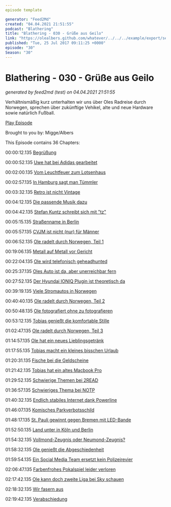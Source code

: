 ```yaml
---
episode template

generator: "Feed2Md"
created: "04.04.2021 21:51:55"
podcast: "Blathering"
title: "Blathering - 030 - Grüße aus Geilo"
link: "https://olealbers.github.com/whatever/../../../example/export/seasons/2/2017/7/Blathering - 030 - Grüße aus Geilo.md"
published: "Tue, 25 Jul 2017 09:11:25 +0000"
episode: "30"
Season: "30"
---
```


# Blathering - 030 - Grüße aus Geilo
_generated by feed2md (test) on 04.04.2021 21:51:55_

Verhältnismäßig kurz unterhalten wir uns über Oles Radreise durch Norwegen, sprechen über zukünftige Vehikel, alte und neue Hardware sowie natürlich Fußball.

[Play Episode](https://www.blathering.de/podlove/file/293/s/feed/c/mp3/blathering_030.mp3)

Brought to you by: Migge/Albers

This Episode contains 36 Chapters:


00:00:12.135 [Begrüßung]()

00:00:52.135 [Uwe hat bei Adidas gearbeitet](https://de.wikipedia.org/wiki/Uwe_Seeler)

00:02:00.135 [Vom Leuchtfeuer zum Lotsenhaus](https://de.wikipedia.org/wiki/Hamburg_Leuchtfeuer)

00:02:57.135 [In Hamburg sagt man Tümmler](https://de.wikipedia.org/wiki/W%C3%A4schetrockner)

00:03:32.135 [Retro ist nicht Vintage](http://schuster-homecompany.de/contur-vintage_und_retro)

00:04:12.135 [Die passende Musik dazu](https://www.youtube.com/watch?v=RhlfIx7t46o)

00:04:42.135 [Stefan Kuntz schreibt sich mit "tz"](https://de.wikipedia.org/wiki/Stefan_Kuntz)

00:05:15.135 [Straßenname in Berlin](https://de.wikipedia.org/wiki/Karl_Heinrich_Ulrichs)

00:05:57.135 [CVJM ist nicht (nur) für Männer](https://de.wikipedia.org/wiki/Christlicher_Verein_Junger_Menschen)

00:06:52.135 [Ole radelt durch Norwegen, Teil 1](https://www.youtube.com/watch?v=u_QBOvyGhYo)

00:19:06.135 [Metall auf Metall vor Gericht](http://www.spiegel.de/kultur/musik/kraftwerk-vs-moses-pelham-bgh-verweist-im-sampling-streit-an-eugh-a-1150214.html)

00:22:04.135 [Ole wird telefonisch geheadhunted](https://de.wikipedia.org/wiki/Diskmag)

00:25:37.135 [Oles Auto ist da, aber unerreichbar fern](http://www.mazda.de/)

00:27:52.135 [Der Hyundai IONIQ Plugin ist theoretisch da](http://www.hyundai.de/)

00:39:19.135 [Viele Stromautos in Norwegen](https://www.tesla.com/de_DE/modelx)

00:40:40.135 [Ole radelt durch Norwegen, Teil 2](https://www.gpsies.com/mapFolder.do?id=91120)

00:50:48.135 [Ole fotografiert ohne zu fotografieren](http://www.torstenstolze.de/blog/quicktipp-ausloesesperre-aktivieren)

00:53:12.135 [Tobias genießt die komfortable Stille](https://www.bose.de/de_de/products/headphones/noise_cancelling_headphones.html)

01:02:47.135 [Ole radelt durch Norwegen, Teil 3](https://plus.google.com/collection/QIiGSE)

01:14:57.135 [Ole hat ein neues Lieblingsgetränk](http://www.flamencopizza.no/product/drikke/villa-champagnebrus/)

01:17:55.135 [Tobias macht ein kleines bisschen Urlaub](https://de.wikipedia.org/wiki/Rerik)

01:20:31.135 [Fische bei die Geldscheine](https://de.wikipedia.org/wiki/Norwegische_Krone#Banknoten)

01:21:42.135 [Tobias hat ein altes Macbook Pro](https://support.apple.com/kb/sp645?locale=de_DE)

01:29:52.135 [Schwierige Themen bei 2READ](https://www.tobiasmigge.de/2017/07/18/2read-083-der-tod-kann-mich-mal-tim-lebt/)

01:36:57.135 [Schwieriges Thema bei NOTP](https://raucherbalkon.wordpress.com/category/notp/)

01:40:32.135 [Endlich stabiles Internet dank Powerline](https://de.wikipedia.org/wiki/PowerLAN)

01:46:07.135 [Komisches Parkverbotsschild](https://plus.google.com/+OleAlbers/posts/LUyV8gDbgqx)

01:48:17.135 [St. Pauli gewinnt gegen Bremen mit LED-Bande](https://twitter.com/fcstpauli/status/888333796608790528)

01:52:50.135 [Land unter in Köln und Berlin](http://www.ksta.de/koeln/unwetter-in-koeln-schaeden-an-ueberflutetem-kvb-tunnel---linie-13-fuhr-zeitweise-nicht-27998592)

01:54:32.135 [Vollmond-Zeugnis oder Neumond-Zeugnis?]()

01:58:32.135 [Ole genießt die Abgeschiedenheit]()

01:59:54.135 [Ein Social Media Team ersetzt kein Polizeirevier](https://twitter.com/RadwegH/status/887974761292320769)

02:06:47.135 [Farbenfrohes Pokalspiel leider verloren](http://www.fussball.de/spiel/tus-berne-2-eintracht-norderstedt-2/-/spiel/0209RBE8LS000000VS54898DVUVCCN5J#!/section/stage)

02:17:42.135 [Ole kann doch zweite Liga bei Sky schauen](http://www.sky.de/fussball/2-bundesliga-2500)

02:18:32.135 [Wir fasern aus]()

02:19:42.135 [Verabschiedung]()


